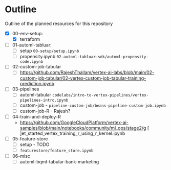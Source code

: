 # Outline  

Outline of the planned resources for this repository

* [x] 00-env-setup:  
  * [x] terraform  
* [ ] 01-automl-tabluar:  
  * [ ] setup `00-setup/setup.ipynb`
  * [ ] propensity.ipynb `02-automl-tabluar-sdk/automl-propensity-code.ipynb`  
* [ ] 02-custom-job-tabular
  * [ ] <https://github.com/RajeshThallam/vertex-ai-labs/blob/main/02-custom-job-tabular/02-vertex-custom-job-tabular-training-prediction.ipynb>
* [ ] 03-pipelines
  * [ ] automl-tabular `codelabs/intro-to-vertex-pipelines/vertex-pipelines-intro.ipynb`
  * [ ] custom-job - `pipeline-custom-job/beans-pipeline-custom-job.ipynb`
  * [ ] custom-job-R - Rajesh?
* [ ] 04-train-and-deploy-R  
  * <https://github.com/GoogleCloudPlatform/vertex-ai-samples/blob/main/notebooks/community/ml_ops/stage2/g> [ ]et_started_vertex_training_r_using_r_kernel.ipynb  
* [ ] 05-feature-store  
  * [ ] setup - TODO  
  * [ ] `featurestore/feature_store.ipynb`
* [ ] 06-misc
  * [ ] automl-bqml-tabular-bank-marketing
